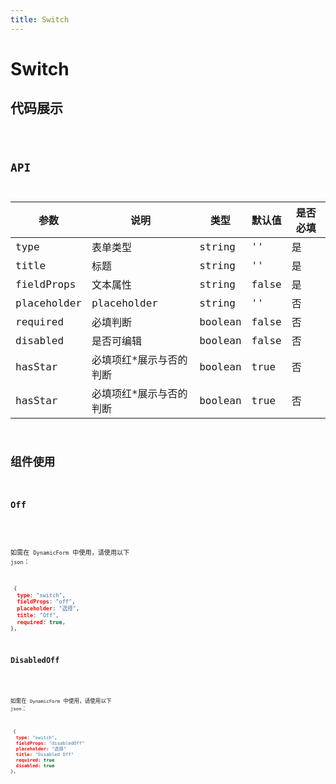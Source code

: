 ```yaml
---
title: Switch
---
```


# Switch

## 代码展示

<code src="./demo/index.tsx" />

## API

| 参数        | 说明                    | 类型    | 默认值 | 是否必填 |
| ----------- | ----------------------- | ------- | ------ | -------- |
| type        | 表单类型                | string  | ''     | 是       |
| title       | 标题                    | string  | ''     | 是       |
| fieldProps  | 文本属性                | string  | false  | 是       |
| placeholder | placeholder             | string  | ''     | 否       |
| required    | 必填判断                | boolean | false  | 否       |
| disabled    | 是否可编辑              | boolean | false  | 否       |
| hasStar     | 必填项红*展示与否的判断 | boolean | true   | 否       |
| hasStar     | 必填项红*展示与否的判断 | boolean | true   | 否       |

## 组件使用

### Off

<code src="./demo/off.tsx" />

如需在 `DynamicForm` 中使用，请使用以下 `json`：

```json
 {
  type: "switch",
  fieldProps: "off",
  placeholder: "选择",
  title: "Off",
  required: true,
},
```

### DisabledOff

<code src="./demo/disabledOff.tsx" />

如需在 `DynamicForm` 中使用，请使用以下 `json`：

```json
 {
  type: "switch",
  fieldProps: "disabledOff"
  placeholder: "选择"
  title: "Disabled Off"
  required: true
  disabled: true
},
```
